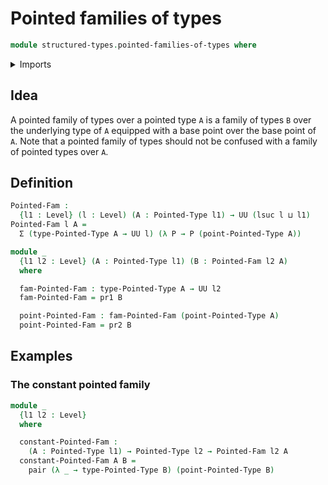 # Pointed families of types

```agda
module structured-types.pointed-families-of-types where
```

<details><summary>Imports</summary>

```agda
open import foundation.dependent-pair-types
open import foundation.universe-levels

open import structured-types.pointed-types
```

</details>

## Idea

A pointed family of types over a pointed type `A` is a family of types `B` over
the underlying type of `A` equipped with a base point over the base point of
`A`. Note that a pointed family of types should not be confused with a family of
pointed types over `A`.

## Definition

```agda
Pointed-Fam :
  {l1 : Level} (l : Level) (A : Pointed-Type l1) → UU (lsuc l ⊔ l1)
Pointed-Fam l A =
  Σ (type-Pointed-Type A → UU l) (λ P → P (point-Pointed-Type A))

module _
  {l1 l2 : Level} (A : Pointed-Type l1) (B : Pointed-Fam l2 A)
  where

  fam-Pointed-Fam : type-Pointed-Type A → UU l2
  fam-Pointed-Fam = pr1 B

  point-Pointed-Fam : fam-Pointed-Fam (point-Pointed-Type A)
  point-Pointed-Fam = pr2 B
```

## Examples

### The constant pointed family

```agda
module _
  {l1 l2 : Level}
  where

  constant-Pointed-Fam :
    (A : Pointed-Type l1) → Pointed-Type l2 → Pointed-Fam l2 A
  constant-Pointed-Fam A B =
    pair (λ _ → type-Pointed-Type B) (point-Pointed-Type B)
```
